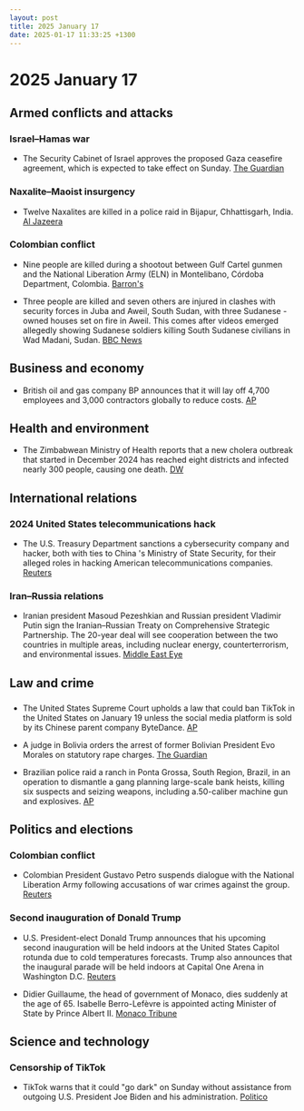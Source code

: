 ```yaml
---
layout: post
title: 2025 January 17
date: 2025-01-17 11:33:25 +1300
---
```


# 2025 January 17

## Armed conflicts and attacks

### Israel–Hamas war

- The Security Cabinet of Israel approves the proposed Gaza ceasefire agreement, which is expected to take effect on Sunday. [The Guardian](https://www.theguardian.com/world/2025/jan/17/israel-security-cabinet-approves-gaza-ceasefire-agreement)

### Naxalite–Maoist insurgency

- Twelve Naxalites are killed in a police raid in Bijapur, Chhattisgarh, India. [Al Jazeera](https://www.aljazeera.com/news/2025/1/17/at-least-12-maoist-rebels-killed-by-indias-security-forces)

### Colombian conflict

- Nine people are killed during a shootout between Gulf Cartel gunmen and the National Liberation Army (ELN) in Montelibano, Córdoba Department, Colombia. [Barron's](https://www.barrons.com/news/nine-dead-in-new-fighting-with-colombia-s-eln-rebels-official-2be8a3d0)

- Three people are killed and seven others are injured in clashes with security forces in Juba and Aweil, South Sudan, with three Sudanese -owned houses set on fire in Aweil. This comes after videos emerged allegedly showing Sudanese soldiers killing South Sudanese civilians in Wad Madani, Sudan. [BBC News](https://www.bbc.com/news/articles/c9d55x6q7d3o)

## Business and economy

- British oil and gas company BP announces that it will lay off 4,700 employees and 3,000 contractors globally to reduce costs. [AP](https://apnews.com/article/bp-job-cuts-oil-b96729fc515a1495ca2fae320f62fefc)

## Health and environment

- The Zimbabwean Ministry of Health reports that a new cholera outbreak that started in December 2024 has reached eight districts and infected nearly 300 people, causing one death. [DW](https://www.dw.com/en/zimbabwe-cholera-outbreak-in-al-least-eight-districts/a-71333093)

## International relations

### 2024 United States telecommunications hack

- The U.S. Treasury Department sanctions a cybersecurity company and hacker, both with ties to China 's Ministry of State Security, for their alleged roles in hacking American telecommunications companies. [Reuters](https://www.reuters.com/technology/cybersecurity/us-treasury-dept-issues-sanctions-related-salt-typhoon-hack-2025-01-17/)

### Iran–Russia relations

- Iranian president Masoud Pezeshkian and Russian president Vladimir Putin sign the Iranian–Russian Treaty on Comprehensive Strategic Partnership. The 20-year deal will see cooperation between the two countries in multiple areas, including nuclear energy, counterterrorism, and environmental issues. [Middle East Eye](https://www.middleeasteye.net/news/iran-russia-inside-strategic-partnership-treaty)

## Law and crime

### 

- The United States Supreme Court upholds a law that could ban TikTok in the United States on January 19 unless the social media platform is sold by its Chinese parent company ByteDance. [AP](https://apnews.com/article/supreme-court-tiktok-china-security-speech-166f7c794ee587d3385190f893e52777)

- A judge in Bolivia orders the arrest of former Bolivian President Evo Morales on statutory rape charges. [The Guardian](https://www.theguardian.com/world/2025/jan/17/evo-morales-arrest-sex-abuse)

- Brazilian police raid a ranch in Ponta Grossa, South Region, Brazil, in an operation to dismantle a gang planning large-scale bank heists, killing six suspects and seizing weapons, including a.50-caliber machine gun and explosives. [AP](https://apnews.com/article/brazil-parana-bank-robbery-gangs-police-53d75f51e0bc35b3036f91a10a8ab97a)

## Politics and elections

### Colombian conflict

- Colombian President Gustavo Petro suspends dialogue with the National Liberation Army following accusations of war crimes against the group. [Reuters](https://www.reuters.com/world/americas/colombias-president-suspends-peace-talks-with-eln-rebels-2025-01-17/)

### Second inauguration of Donald Trump

- U.S. President-elect Donald Trump announces that his upcoming second inauguration will be held indoors at the United States Capitol rotunda due to cold temperatures forecasts. Trump also announces that the inaugural parade will be held indoors at Capital One Arena in Washington D.C. [Reuters](https://www.reuters.com/world/us/trump-inauguration-be-moved-indoors-due-cold-temperatures-cnn-reports-2025-01-17/)

- Didier Guillaume, the head of government of Monaco, dies suddenly at the age of 65. Isabelle Berro-Lefèvre is appointed acting Minister of State by Prince Albert II. [Monaco Tribune](https://www.monaco-tribune.com/en/2025/01/monacos-minister-of-state-didier-guillaume-dies-aged-65/)

## Science and technology

### Censorship of TikTok

- TikTok warns that it could "go dark" on Sunday without assistance from outgoing U.S. President Joe Biden and his administration. [Politico](https://www.politico.com/news/2025/01/17/tiktok-pressures-biden-last-minute-00199145)